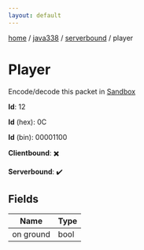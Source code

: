 ```yaml
---
layout: default
---
```


[home](/)  /  [java338](/protocol/java338)  /  [serverbound](/protocol/java338/serverbound)  /  player

# Player

Encode/decode this packet in [Sandbox](../../../sandbox/java338#Serverbound.Player)

**Id**: 12

**Id** (hex): 0C

**Id** (bin): 00001100

**Clientbound**: ✖️

**Serverbound**: ✔️

## Fields

Name | Type
---|---
on ground | bool
